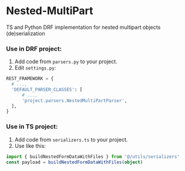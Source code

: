 # Nested-MultiPart
 TS and Python DRF implementation for nested multipart objects (de)serialization


### Use in DRF project:
  1. Add code from `parsers.py` to your project.
  2. Edit `settings.py`:
  ```py
REST_FRAMEWORK = {
    # ...,
    'DEFAULT_PARSER_CLASSES': [
        # ...,
        'project.parsers.NestedMultiPartParser',
    ],
}
```

### Use in TS project:
  1. Add code from `serializers.ts` to your project.
  2. Use like this:
```ts
import { buildNestedFormDataWithFiles } from '@/utils/serializers'
const payload = buildNestedFormDataWithFiles(object)
```
